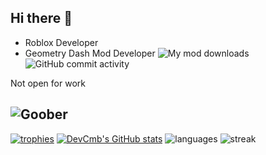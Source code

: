 ## Hi there 👋

- Roblox Developer
- Geometry Dash Mod Developer ![My mod downloads](https://img.shields.io/github/downloads/29cmb/CleanMenu/total?logo=geode) ![GitHub commit activity](https://img.shields.io/github/commit-activity/m/29cmb/CleanMenu)


Not open for work

![Goober](https://img.shields.io/badge/professional%20goober-8A2BE2)
---
[![trophies](https://github-profile-trophy.vercel.app/?username=29cmb&title=Stars,Followers,Commits,Repositories,MultipleLang,PullRequest&theme=onedark)](https://github.com/ryo-ma/github-profile-trophy)
[![DevCmb's GitHub stats](https://github-readme-stats.vercel.app/api?username=29cmb&theme=dark)](https://github.com/anuraghazra/github-readme-stats)
![languages](https://github-readme-stats.vercel.app/api/top-langs/?username=29cmb&size_weight=0.0005&count_weight=0.3&layout=compact&theme=vision-friendly-dark)
![streak](https://streak-stats.demolab.com/?user=29cmb&theme=highcontrast&card_width=800)
